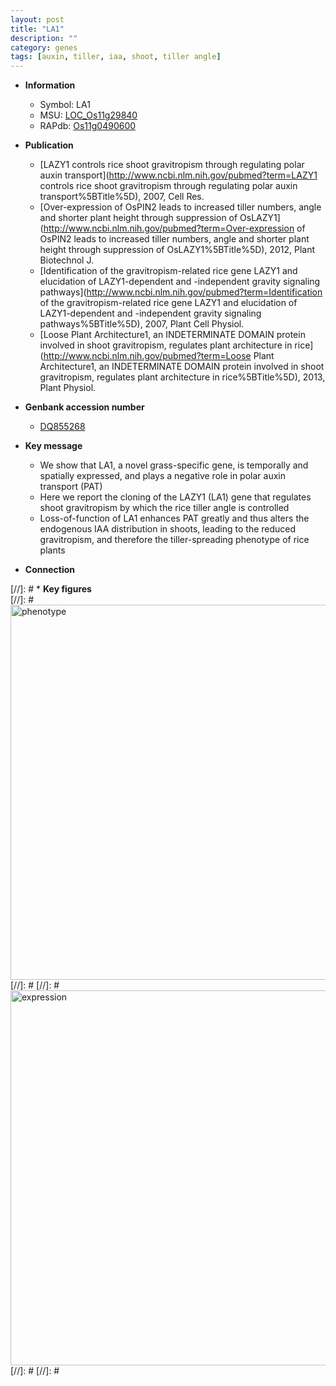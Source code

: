 ```yaml
---
layout: post
title: "LA1"
description: ""
category: genes
tags: [auxin, tiller, iaa, shoot, tiller angle]
---
```


* **Information**  
    + Symbol: LA1  
    + MSU: [LOC_Os11g29840](http://rice.plantbiology.msu.edu/cgi-bin/ORF_infopage.cgi?orf=LOC_Os11g29840)  
    + RAPdb: [Os11g0490600](http://rapdb.dna.affrc.go.jp/viewer/gbrowse_details/irgsp1?name=Os11g0490600)  

* **Publication**  
    + [LAZY1 controls rice shoot gravitropism through regulating polar auxin transport](http://www.ncbi.nlm.nih.gov/pubmed?term=LAZY1 controls rice shoot gravitropism through regulating polar auxin transport%5BTitle%5D), 2007, Cell Res.
    + [Over-expression of OsPIN2 leads to increased tiller numbers, angle and shorter plant height through suppression of OsLAZY1](http://www.ncbi.nlm.nih.gov/pubmed?term=Over-expression of OsPIN2 leads to increased tiller numbers, angle and shorter plant height through suppression of OsLAZY1%5BTitle%5D), 2012, Plant Biotechnol J.
    + [Identification of the gravitropism-related rice gene LAZY1 and elucidation of LAZY1-dependent and -independent gravity signaling pathways](http://www.ncbi.nlm.nih.gov/pubmed?term=Identification of the gravitropism-related rice gene LAZY1 and elucidation of LAZY1-dependent and -independent gravity signaling pathways%5BTitle%5D), 2007, Plant Cell Physiol.
    + [Loose Plant Architecture1, an INDETERMINATE DOMAIN protein involved in shoot gravitropism, regulates plant architecture in rice](http://www.ncbi.nlm.nih.gov/pubmed?term=Loose Plant Architecture1, an INDETERMINATE DOMAIN protein involved in shoot gravitropism, regulates plant architecture in rice%5BTitle%5D), 2013, Plant Physiol.

* **Genbank accession number**  
    + [DQ855268](http://www.ncbi.nlm.nih.gov/nuccore/DQ855268)

* **Key message**  
    + We show that LA1, a novel grass-specific gene, is temporally and spatially expressed, and plays a negative role in polar auxin transport (PAT)
    + Here we report the cloning of the LAZY1 (LA1) gene that regulates shoot gravitropism by which the rice tiller angle is controlled
    + Loss-of-function of LA1 enhances PAT greatly and thus alters the endogenous IAA distribution in shoots, leading to the reduced gravitropism, and therefore the tiller-spreading phenotype of rice plants

* **Connection**  

[//]: # * **Key figures**  
[//]: # <img src="http://funRiceGenes.github.io/images/LA1.pheno.png" alt="phenotype"  style="width: 600px;"/>
[//]: # 
[//]: # <img src="http://funRiceGenes.github.io/images/LA1.exp.png" alt="expression"  style="width: 600px;"/>
[//]: # 
[//]: # 
